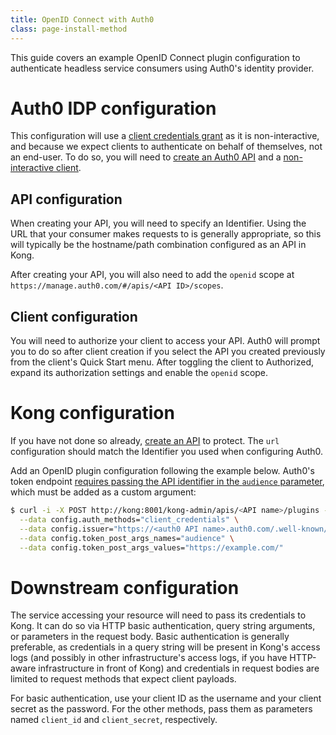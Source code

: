 ```yaml
---
title: OpenID Connect with Auth0
class: page-install-method
---
```


This guide covers an example OpenID Connect plugin configuration to authenticate headless service consumers using Auth0's identity provider.

# Auth0 IDP configuration

This configuration will use a [client credentials grant][client-credentials-grant] as it is non-interactive, and because we expect clients to authenticate on behalf of themselves, not an end-user. To do so, you will need to [create an Auth0 API][create-auth0-api] and a [non-interactive client][non-interactive-client].

## API configuration

When creating your API, you will need to specify an Identifier. Using the URL that your consumer makes requests to is generally appropriate, so this will typically be the hostname/path combination configured as an API in Kong.

After creating your API, you will also need to add the `openid` scope at `https://manage.auth0.com/#/apis/<API ID>/scopes`.

## Client configuration

You will need to authorize your client to access your API. Auth0 will prompt you to do so after client creation if you select the API you created previously from the client's Quick Start menu. After toggling the client to Authorized, expand its authorization settings and enable the `openid` scope.

# Kong configuration

If you have not done so already, [create an API][create-api] to protect. The `url` configuration should match the Identifier you used when configuring Auth0.

Add an OpenID plugin configuration following the example below. Auth0's token endpoint [requires passing the API identifier in the `audience` parameter][audience-required], which must be added as a custom argument:

```bash
$ curl -i -X POST http://kong:8001/kong-admin/apis/<API name>/plugins --data name="openid-connect" \
  --data config.auth_methods="client_credentials" \
  --data config.issuer="https://<auth0 API name>.auth0.com/.well-known/openid-configuration" \
  --data config.token_post_args_names="audience" \
  --data config.token_post_args_values="https://example.com/"
```

# Downstream configuration

The service accessing your resource will need to pass its credentials to Kong. It can do so via HTTP basic authentication, query string arguments, or parameters in the request body. Basic authentication is generally preferable, as credentials in a query string will be present in Kong's access logs (and possibly in other infrastructure's access logs, if you have HTTP-aware infrastructure in front of Kong) and credentials in request bodies are limited to request methods that expect
client payloads.

For basic authentication, use your client ID as the username and your client secret as the password. For the other methods, pass them as parameters named `client_id` and `client_secret`, respectively.


[client-credentials-grant]: https://auth0.com/docs/api-auth/tutorials/client-credentials
[create-auth0-api]: https://auth0.com/docs/apis#how-to-configure-an-api-in-auth0
[non-interactive-client]: https://auth0.com/docs/clients
[create-api]: /docs/latest/admin-api/#add-api
[audience-required]: https://auth0.com/docs/api/authentication#client-credentials
